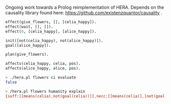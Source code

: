 Ongoing work towards a Prolog reimplementation of HERA. Depends on the causality library found here: https://github.com/existenzquantor/causality .


```prolog
effect(give_flowers, [], [celia_happy]).
effect(wait, [], []).
effect(0, [celia_happy], [alice_happy]).

init([not(celia_happy), not(alice_happy)]).
goal([alice_happy]).

plan(give_flowers).

affects(celia_happy, celia, pos).
affects(alice_happy, alice, pos).
```
```bash
> ./hera.pl flowers ci evaluate                                                                                        [16:36:44]
false
```

```bash
> /hera.pl flowers humanity explain 
{suff:[[means(celia),not(goal(celia))]],necc:[[means(celia)],[not(goal(celia))]],inus:[[means(celia)],[not(goal(celia))]]}
```
